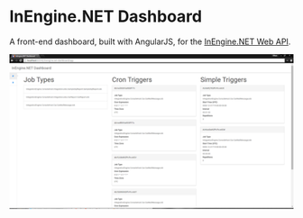 # InEngine.NET Dashboard

A front-end dashboard, built with AngularJS, for the [InEngine.NET Web API](http://inengine.net/web-api.html).

![screenshot](/screenshot.png)
